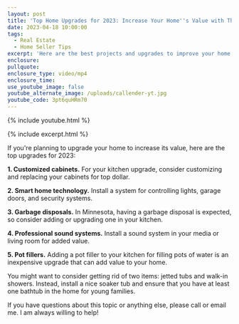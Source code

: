 ```yaml
---
layout: post
title: 'Top Home Upgrades for 2023: Increase Your Home''s Value with These Simple Tips'
date: 2023-04-18 10:00:00
tags:
  - Real Estate
  - Home Seller Tips
excerpt: 'Here are the best projects and upgrades to improve your home’s value. '
enclosure:
pullquote:
enclosure_type: video/mp4
enclosure_time:
use_youtube_image: false
youtube_alternate_image: /uploads/callender-yt.jpg
youtube_code: 3pt6quHRm70
---
```

{% include youtube.html %}

{% include excerpt.html %}

If you're planning to upgrade your home to increase its value, here are the top upgrades for 2023:

**1\. Customized cabinets.** For your kitchen upgrade, consider customizing and replacing your cabinets for top dollar.

**2\. Smart home technology.** Install a system for controlling lights, garage doors, and security systems.

**3\. Garbage disposals.** In Minnesota, having a garbage disposal is expected, so consider adding or upgrading one in your kitchen.

**4\. Professional sound systems.** Install a sound system in your media or living room for added value.

**5\. Pot fillers.** Adding a pot filler to your kitchen for filling pots of water is an inexpensive upgrade that can add value to your home.

You might want to consider getting rid of two items: jetted tubs and walk-in showers. Instead, install a nice soaker tub and ensure that you have at least one bathtub in the home for young families.

If you have questions about this topic or anything else, please call or email me. I am always willing to help!